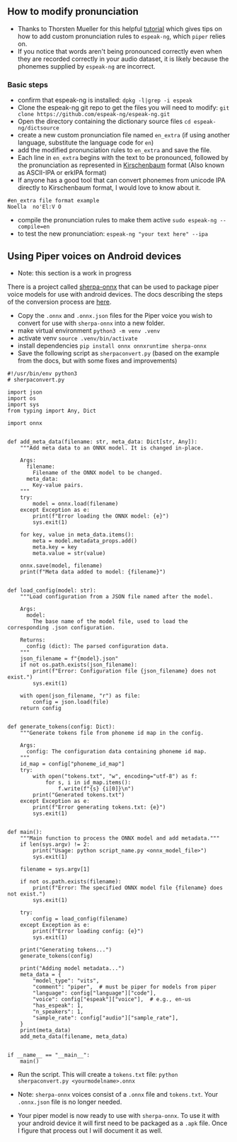 ## How to modify pronunciation 
- Thanks to Thorsten Mueller for this helpful [tutorial](https://www.youtube.com/watch?v=493xbPIQBSU) which gives tips on how to add custom pronunciation rules to `espeak-ng`, which `piper` relies on.
- If you notice that words aren't being pronounced correctly even when they are recorded correctly  in your audio dataset, it is likely because the phonemes supplied by `espeak-ng` are incorrect.
### Basic steps
- confirm that espeak-ng is installed: `dpkg -l|grep -i espeak`
- Clone the espeak-ng git repo to get the files you will need to modify:  `git clone https://github.com/espeak-ng/espeak-ng.git`
- Open the directory containing the dictionary source files `cd espeak-ng/dictsource`
- create a new custom pronunciation file named `en_extra`  (if using another language, substitute the language code for `en`)
- add the modified pronunciation rules to `en_extra` and save the file.
- Each line in `en_extra` begins with the text to be pronounced, followed by the pronunciation as represented in [Kirschenbaum](https://en.wikipedia.org/wiki/Kirshenbaum) format (Also known as ASCII-IPA or erkIPA format)
- If anyone has a good tool that can convert phonemes from unicode IPA directly to Kirschenbaum format, I would love to know about it.

```
#en_extra file format example
Noella  no'El:V O
```

- compile the pronunciation rules to make them active `sudo espeak-ng --compile=en`
- to test the new pronunciation:  `espeak-ng "your text here" --ipa`

## Using Piper voices on Android devices
- Note: this section is a work in progress

There is a project called [sherpa-onnx](https://github.com/k2-fsa/sherpa-onnx) that can be used to package piper voice models for use with android devices.
The docs describing the steps of the conversion process are [here](https://k2-fsa.github.io/sherpa/onnx/tts/piper.html).
- Copy the `.onnx` and `.onnx.json` files for the Piper voice you wish to convert for use with `sherpa-onnx` into a new folder.
- make virtual environment  `python3 -m venv .venv`                    
- activate venv  `source .venv/bin/activate`                
- install dependencies `pip install onnx onnxruntime sherpa-onnx`
- Save the following script as `sherpaconvert.py` (based on the example from the docs, but with some fixes and improvements)
```
#!/usr/bin/env python3
# sherpaconvert.py 

import json
import os
import sys
from typing import Any, Dict

import onnx


def add_meta_data(filename: str, meta_data: Dict[str, Any]):
    """Add meta data to an ONNX model. It is changed in-place.

    Args:
      filename:
        Filename of the ONNX model to be changed.
      meta_data:
        Key-value pairs.
    """
    try:
        model = onnx.load(filename)
    except Exception as e:
        print(f"Error loading the ONNX model: {e}")
        sys.exit(1)

    for key, value in meta_data.items():
        meta = model.metadata_props.add()
        meta.key = key
        meta.value = str(value)

    onnx.save(model, filename)
    print(f"Meta data added to model: {filename}")


def load_config(model: str):
    """Load configuration from a JSON file named after the model.

    Args:
      model:
        The base name of the model file, used to load the corresponding .json configuration.

    Returns:
      config (dict): The parsed configuration data.
    """
    json_filename = f"{model}.json"
    if not os.path.exists(json_filename):
        print(f"Error: Configuration file {json_filename} does not exist.")
        sys.exit(1)

    with open(json_filename, "r") as file:
        config = json.load(file)
    return config


def generate_tokens(config: Dict):
    """Generate tokens file from phoneme id map in the config.

    Args:
      config: The configuration data containing phoneme id map.
    """
    id_map = config["phoneme_id_map"]
    try:
        with open("tokens.txt", "w", encoding="utf-8") as f:
            for s, i in id_map.items():
                f.write(f"{s} {i[0]}\n")
        print("Generated tokens.txt")
    except Exception as e:
        print(f"Error generating tokens.txt: {e}")
        sys.exit(1)


def main():
    """Main function to process the ONNX model and add metadata."""
    if len(sys.argv) != 2:
        print("Usage: python script_name.py <onnx_model_file>")
        sys.exit(1)

    filename = sys.argv[1]

    if not os.path.exists(filename):
        print(f"Error: The specified ONNX model file {filename} does not exist.")
        sys.exit(1)

    try:
        config = load_config(filename)
    except Exception as e:
        print(f"Error loading config: {e}")
        sys.exit(1)

    print("Generating tokens...")
    generate_tokens(config)

    print("Adding model metadata...")
    meta_data = {
        "model_type": "vits",
        "comment": "piper",  # must be piper for models from piper
        "language": config["language"]["code"],
        "voice": config["espeak"]["voice"],  # e.g., en-us
        "has_espeak": 1,
        "n_speakers": 1,
        "sample_rate": config["audio"]["sample_rate"],
    }
    print(meta_data)
    add_meta_data(filename, meta_data)


if __name__ == "__main__":
    main()
```

- Run the script.  This will create a `tokens.txt` file:
  `python sherpaconvert.py <yourmodelname>.onnx`

- Note:  `sherpa-onnx` voices consist of a `.onnx` file and `tokens.txt`.  Your `.onnx.json` file is no longer needed.
- Your piper model is now ready to use with `sherpa-onnx`. To use it with your android device it will first need to be packaged as a `.apk` file.  Once I figure that process out I will document it as well.
